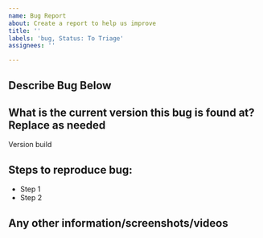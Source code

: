 ```yaml
---
name: Bug Report
about: Create a report to help us improve
title: ''
labels: 'bug, Status: To Triage'
assignees: ''

---
```


## Describe Bug Below


## What is the current version this bug is found at? Replace as needed
Version <version number> build <build number>


## Steps to reproduce bug:
- Step 1
- Step 2


## Any other information/screenshots/videos
